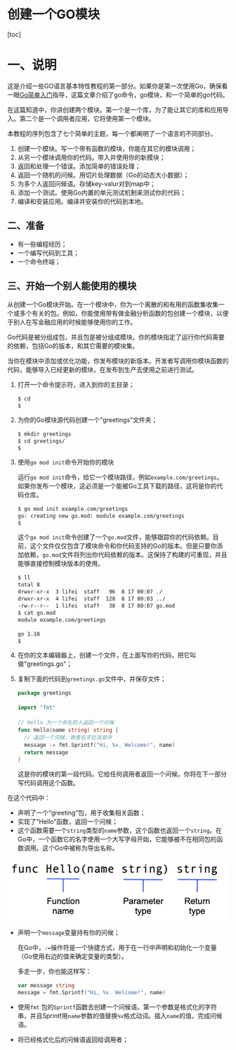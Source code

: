 # 创建一个GO模块

[toc]

# 一、说明

这是介绍一些GO语言基本特性教程的第一部分。如果你是第一次使用Go，确保看一眼[Go简单入门](https://blog.csdn.net/hefrankeleyn/article/details/126357493)指导，这篇文章介绍了go命令，go模块，和一个简单的go代码。

在这篇知道中，你讲创建两个模块。第一个是一个库，为了能让其它的库和应用导入。第二个是一个调用者应用，它将使用第一个模块。

本教程的序列包含了七个简单的主题，每一个都阐明了一个语言的不同部分。

1. 创建一个模块。写一个带有函数的模块，你能在其它的模块调用；
2. 从另一个模块调用你的代码。带入并使用你的新模块；
3. 返回和处理一个错误。添加简单的错误处理；
4. 返回一个随机的问候。用切片处理数据（Go的动态大小数据）；
5. 为多个人返回问候语。存储key-valur对到map中；
6. 添加一个测试。使用Go内置的单元测试机制来测试你的代码；
7. 编译和安装应用。编译并安装你的代码到本地。

## 二、准备

- 有一些编程经历；
- 一个编写代码到工具；
- 一个命令终端；

## 三、开始一个别人能使用的模块

从创建一个Go模块开始。在一个模块中，你为一个离散的和有用的函数集收集一个或多个有关的包。例如，你能使用带有做金融分析函数的包创建一个模块，以便于别人在写金融应用的时候能够使用你的工作。

Go代码是被分组成包，并且包是被分组成模块。你的模块指定了运行你代码需要的依赖，包括Go的版本，和其它需要的模块集。

当你在模块中添加或优化功能，你发布模块的新版本。开发者写调用你模块函数的代码，能够导入已经更新的模块，在发布到生产去使用之前进行测试。

1. 打开一个命令提示符，进入到你的主目录；

   ```shell
   $ cd
   $
   ```

2. 为你的Go模块源代码创建一个"greetings"文件夹；

   ```shell
   $ mkdir greetings
   $ cd greetings/
   $
   ```

3. 使用`go mod init`命令开始你的模块

   运行`go mod init`命令，给它一个模块路径，例如`example.com/greetings`。如果你发布一个模块，这必须是一个能被Go工具下载的路径，这将是你的代码仓库。

   ```shell
   $ go mod init example.com/greetings
   go: creating new go.mod: module example.com/greetings
   $
   ```

   这个`go mod init`命令创建了一个`go.mod`文件，能够跟踪你的代码依赖。目前，这个文件仅仅包含了模块命令和你代码支持的Go的版本。但是只要你添加依赖，`go.mod`文件将列出你代码依赖的版本。这保持了构建的可重现，并且能够直接控制模块版本的使用。

   ```shell
   $ ll
   total 8
   drwxr-xr-x  3 lifei  staff   96  8 17 00:07 ./
   drwxr-xr-x  4 lifei  staff  128  8 17 00:03 ../
   -rw-r--r--  1 lifei  staff   38  8 17 00:07 go.mod
   $ cat go.mod
   module example.com/greetings
   
   go 1.18
   $
   ```

4. 在你的文本编辑器上，创建一个文件，在上面写你的代码，把它叫做"greetings.go"；

5. 复制下面的代码到`greetings.go`文件中，并保存文件；

   ```go
   package greetings
   
   import "fmt"
   
   // Hello 为一个命名的人返回一个问候
   func Hello(name string) string {
     // 返回一个问候，嵌套名字在消息中
     message := fmt.Sprintf("Hi, %v. Welcome!", name)
     return message
   }
   ```

   这是你的模块的第一段代码。它给任何调用者返回一个问候。你将在下一部分写代码调用这个函数。

在这个代码中：

- 声明了一个“greeting”包，用于收集相关函数；
- 实现了“Hello”函数，返回一个问候；
- 这个函数需要一个`string`类型的`name`参数，这个函数也返回一个`string`。在Go中，一个函数它的名字使用一个大写字母开始，它能够被不在相同包的函数调用。这个Go中被称为导出名称。

![function-syntax](./photos/function-syntax.png)

- 声明一个`message`变量持有你的问候；

  在Go中，`:=`操作符是一个快捷方式，用于在一行中声明和初始化一个变量（Go使用右边的值来确定变量的类型）。

  多走一步，你也能这样写：

  ```go
  var message string
  message = fmt.Sprintf("Hi, %v. Welcome!", name)
  ```

- 使用`fmt` 包的`Sprintf`函数去创建一个问候语。第一个参数是格式化的字符串，并且Sprintf用`name`参数的值替换`%v`格式动词。插入`name`的值，完成问候语。

- 将已经格式化后的问候语返回给调用者；

